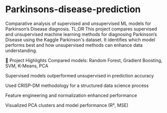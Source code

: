 # Parkinsons-disease-prediction
Comparative analysis of supervised and unsupervised ML models for Parkinson’s Disease diagnosis.
TL;DR
This project compares supervised and unsupervised machine learning methods for diagnosing Parkinson’s Disease using the Kaggle Parkinson's dataset. It identifies which model performs best and how unsupervised methods can enhance data understanding.

📌 Project Highlights
Compared models: Random Forest, Gradient Boosting, SVM, K-Means, PCA

Supervised models outperformed unsupervised in prediction accuracy

Used CRISP-DM methodology for a structured data science process

Feature engineering and normalization enhanced performance

Visualized PCA clusters and model performance (R², MSE)

